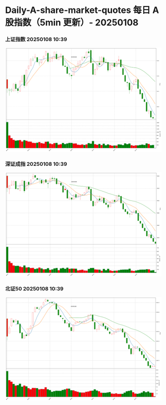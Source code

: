 
# Daily-A-share-market-quotes 每日 A 股指数（5min 更新）- 20250108

### 上证指数 20250108 10:39
![](./fig/2025/1/20250108-sh000001.png)

### 深证成指 20250108 10:39
![](./fig/2025/1/20250108-sz399001.png)

### 北证50 20250108 10:39
![](./fig/2025/1/20250108-bj899050.png)
